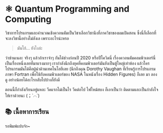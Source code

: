 # ⚛️ Quantum Programming and Computing

วิชาการโปรแกรมและคำนวณเชิงควอนตัมเป็นวิชาเลือกวิชานึงที่ภาควิชาของผมเปิดสอน ซึ่งนี่ก็เลือกที่จะลงวิชานี้อย่างไม่ลังเล เพราะอะไรน่ะหรอ

> มันโก้… ยังไงล่ะ

ว่าซ่านเนอะ  จริงๆ แล้วถ้าเราจำๆ กันได้ช่วงก่อนปี 2020 หรือปีโควิดนี่ เรื่องควอนตัมคอมพิวเตอร์นี่เป็นเรื่องหนึ่งเลยที่มาแรงมากๆ  เรากำลังนึกถึงยุคที่คอมพิวเตอร์มันยังเป็นตู้ใหญ่เท่าห้อง แล้วใครโปรแกรมมันได้คือผู้นำด้านเทคโนโลยีเลย \(นึกถึงคุณ Dorothy Vaughan ที่เรียนรู้การโปรแกรมภาษา Fortran เพื่อใช้กับคอมพิวเตอร์ของ NASA ในหนังเรื่อง Hidden Figures\)  ก็เลย มา ลองดู อย่างน้อยได้อะไรกลับไปบ้างก็ยังดี

ตอนนี้ก็กำลังเรียนอยู่แหละ วีคแรกไม่เป็นไร วีคต่อไป ไฟไหม้สบง ก็เอาเป็นว่า ติดตามและเป็นกำลังใจให้เราด้วยนะ \(；\`⌒\`\)

## 📚 เนื้อหาการเรียน

รอพิมพ์แปบจ้า~

